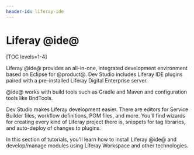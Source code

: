 ```yaml
---
header-id: liferay-ide
---
```


# Liferay @ide@

[TOC levels=1-4]

Liferay @ide@ provides an all-in-one, integrated development environment based
on Eclipse for @product@. Dev Studio includes Liferay IDE plugins paired with
a pre-installed Liferay Digital Enterprise server.

@ide@ works with build tools such as Gradle and Maven and configuration tools
like BndTools.

Dev Studio makes Liferay development easier. There are editors for
Service Builder files, workflow definitions, POM files, and more. You'll find
wizards for creating every kind of Liferay project there is, snippets for tag
libraries, and auto-deploy of changes to plugins.

In this section of tutorials, you'll learn how to install Liferay @ide@ and
develop/manage modules using Liferay Workspace and other technologies.
